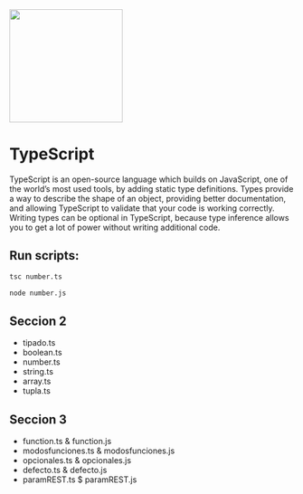 <img src="https://www.udemy.com/staticx/udemy/images/v6/logo-coral.svg" width="200px" heigth="200px">

# TypeScript
TypeScript is an open-source language which builds on JavaScript, one of the world’s most used tools, by adding static type definitions.
Types provide a way to describe the shape of an object, providing better documentation, and allowing TypeScript to validate that your code is working correctly.
Writing types can be optional in TypeScript, because type inference allows you to get a lot of power without writing additional code.

## Run scripts:

```sh
tsc number.ts
```
```sh
node number.js
```

## Seccion 2
- tipado.ts
- boolean.ts
- number.ts
- string.ts
- array.ts
- tupla.ts

## Seccion 3
- function.ts & function.js
- modosfunciones.ts & modosfunciones.js
- opcionales.ts & opcionales.js
- defecto.ts & defecto.js
- paramREST.ts $ paramREST.js
